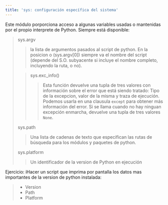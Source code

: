 ```yaml
---
title: 'sys: configuración específica del sistema'
---
```


Este módulo porporciona acceso a algunas variables usadas o mantenidas
por el propio interprete de Python. Siempre está disponible:

> sys.argv
>
> > la lista de argumentos pasados al script de python. En la posicion o
> > (sys.argv\[0\]) siempre va el nombre del script (depende del S.O.
> > subyacente si incluye el nombre completo, incluyendo la ruta, o no).
>
> > sys.exc\_info()
> >
> > > Esta función devuelve una tupla de tres valores con información
> > > sobre el error que está siendo tratado: Tipo de la excepcion,
> > > valor de la misma y traza de ejecución. Podemos usarla en una
> > > clausula `except` para obtener más información del error. Si se
> > > llama cuando no hay ninguan excepción enmarcha, devuelve una tupla
> > > de tres valores `None`.
>
> sys.path
>
> > Una lista de cadenas de texto que especifican las rutas de búsqueda
> > para los módulos y paquetes de python.
>
> sys.platform
>
> > Un identificador de la version de Python en ejecución

Ejercicio: iHacer un script que imprima por pantalla los datos mas
importantes de la version de python instalada:

> -   Version
> -   Path
> -   Platform
